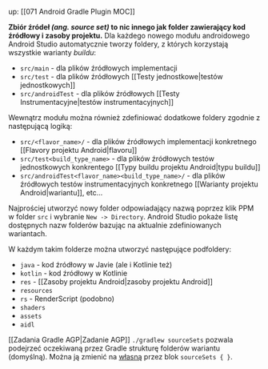 up: [[071 Android Gradle Plugin MOC]]

**Zbiór źródeł *(ang. source set)* to nic innego jak folder zawierający kod źródłowy i zasoby projektu.** Dla każdego nowego modułu androidowego Android Studio automatycznie tworzy foldery, z których korzystają wszystkie warianty *buildu*:
- `src/main` - dla plików źródłowych implementacji
- `src/test` - dla plików źródłowych [[Testy jednostkowe|testów jednostkowych]]
- `src/androidTest` - dla plików źródłowych [[Testy Instrumentacyjne|testów instrumentacyjnych]]

Wewnątrz modułu można również zdefiniować dodatkowe foldery zgodnie z następującą logiką:
- `src/<flavor_name>/` - dla plików źródłowych implementacji konkretnego [[Flavory projektu Android|flavoru]] 
- `src/test<build_type_name>` - dla plików źródłowych testów jednostkowych konkrentego [[Typy buildu projektu Android|typu buildu]]
- `src/androidTest<flavor_name><build_type_name>/` - dla plików źródłowych testów instrumentacyjnych konkretnego [[Warianty projektu Android|wariantu]], etc...

Najprościej utworzyć nowy folder odpowiadający nazwą poprzez klik PPM w folder `src` i wybranie `New -> Directory`. Android Studio pokaże listę dostępnych nazw folderów bazując na aktualnie zdefiniowanych wariantach.

W każdym takim folderze można utworzyć następujące podfoldery:
- `java` - kod źródłowy w Javie (ale i Kotlinie też)
- `kotlin` - kod źródłowy w Kotlinie
- `res` - [[Zasoby projektu Android|zasoby projektu Android]]
- `resources`
- `rs` - RenderScript (podobno)
- `shaders`
- `assets`
- `aidl`

[[Zadania Gradle AGP|Zadanie AGP]] `./gradlew sourceSets` pozwala podejrzeć oczekiwaną przez Gradle strukturę folderów wariantu (domyślną). Można ją zmienić na [własną](https://developer.android.com/build/build-variants#configure-sourcesets) przez blok `sourceSets { }`.